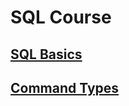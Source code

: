 # SQL Course

## [SQL Basics](1_basics/sql-basics.md)

## [Command Types](2_command-types/README.md)

